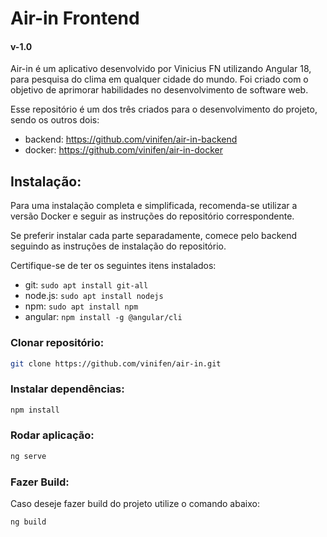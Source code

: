 
# Air-in Frontend
#### v-1.0

Air-in é um aplicativo desenvolvido por Vinicius FN utilizando Angular 18, para pesquisa do clima em qualquer cidade do mundo. Foi criado com o objetivo de aprimorar habilidades no desenvolvimento de software web.

Esse repositório é um dos três criados para o desenvolvimento do projeto, sendo os outros dois:
- backend: https://github.com/vinifen/air-in-backend
- docker: https://github.com/vinifen/air-in-docker


## Instalação:

Para uma instalação completa e simplificada, recomenda-se utilizar a versão Docker e seguir as instruções do repositório correspondente.

Se preferir instalar cada parte separadamente, comece pelo backend seguindo as instruções de instalação do repositório.

Certifique-se de ter os seguintes itens instalados: 
- git:  `sudo apt install git-all`
- node.js: `sudo apt install nodejs` 
- npm: `sudo apt install npm` 
- angular: `npm install -g @angular/cli`

### Clonar repositório:

```bash
git clone https://github.com/vinifen/air-in.git
```

### Instalar dependências:

```bash
npm install
```

### Rodar aplicação:


```bash
ng serve
```

### Fazer Build:

Caso deseje fazer build do projeto utilize o comando abaixo:

```bash
ng build
```




